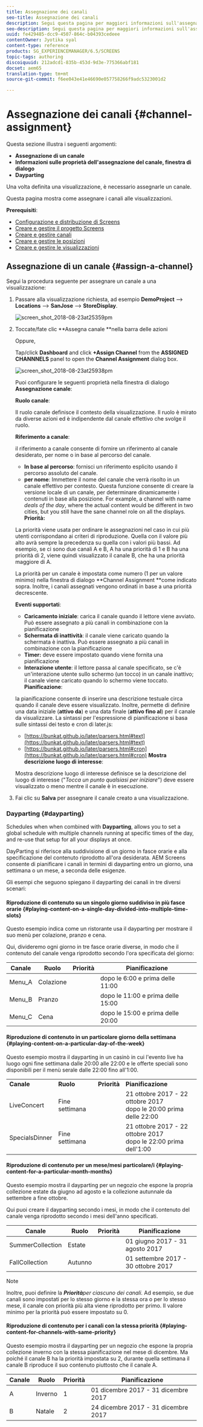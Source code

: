 ```yaml
---
title: Assegnazione dei canali
seo-title: Assegnazione dei canali
description: Segui questa pagina per maggiori informazioni sull'assegnazione dei canali e il dayparting.
seo-description: Segui questa pagina per maggiori informazioni sull'assegnazione dei canali e il dayparting.
uuid: fe429485-dcc9-4507-864c-b04393cedeee
contentOwner: Jyotika syal
content-type: reference
products: SG_EXPERIENCEMANAGER/6.5/SCREENS
topic-tags: authoring
discoiquuid: 212adcd1-835b-453d-9d3e-775366abf181
docset: aem65
translation-type: tm+mt
source-git-commit: f6ee043e41e46690e057758266f9adc5323001d2

---
```



# Assegnazione dei canali {#channel-assignment}

Questa sezione illustra i seguenti argomenti:

* **Assegnazione di un canale**
* **Informazioni sulle proprietà dell'assegnazione del canale, finestra di dialogo**
* **Dayparting**

Una volta definita una visualizzazione, è necessario assegnarle un canale.

Questa pagina mostra come assegnare i canali alle visualizzazioni.

**Prerequisiti**:

* [Configurazione e distribuzione di Screens](configuring-screens-introduction.md)
* [Creare e gestire il progetto Screens](creating-a-screens-project.md)
* [Creare e gestire canali](managing-channels.md)
* [Creare e gestire le posizioni](managing-locations.md)
* [Creare e gestire le visualizzazioni](managing-displays.md)

## Assegnazione di un canale {#assign-a-channel}

Segui la procedura seguente per assegnare un canale a una visualizzazione:

1. Passare alla visualizzazione richiesta, ad esempio **DemoProject** —&gt; **Locations** —&gt; **SanJose** —&gt; **StoreDisplay**.

   ![screen_shot_2018-08-23at25359pm](assets/screen_shot_2018-08-23at25359pm.png)

1. Toccate/fate clic **Assegna canale **nella barra delle azioni

   Oppure,

   Tap/click **Dashboard** and click **+Assign Channel** from the **ASSIGNED CHANNNELS** panel to open the **Channel Assignment** dialog box.

   ![screen_shot_2018-08-23at25938pm](assets/screen_shot_2018-08-23at25938pm.png)

   Puoi configurare le seguenti proprietà nella finestra di dialogo **Assegnazione canale**:

   **Ruolo canale**:

   Il ruolo canale definisce il contesto della visualizzazione. Il ruolo è mirato da diverse azioni ed è indipendente dal canale effettivo che svolge il ruolo.

   **Riferimento a canale**:

   il riferimento a canale consente di fornire un riferimento al canale desiderato, per nome o in base al percorso del canale.

   * **In base al percorso**: fornisci un riferimento esplicito usando il percorso assoluto del canale.
   * **per nome**: Immettere il nome del canale che verrà risolto in un canale effettivo per contesto. Questa funzione consente di creare la versione locale di un canale, per determinare dinamicamente i contenuti in base alla posizione. For example, a channel with name *deals of the day*, where the actual content would be different in two cities, but you still have the sane channel role on all the displays.
   **Priorità:**

   La priorità viene usata per ordinare le assegnazioni nel caso in cui più utenti corrispondano ai criteri di riproduzione. Quella con il valore più alto avrà sempre la precedenza su quella con i valori più bassi. Ad esempio, se ci sono due canali A e B, A ha una priorità di 1 e B ha una priorità di 2, viene quindi visualizzato il canale B, che ha una priorità maggiore di A.

   La priorità per un canale è impostata come numero (1 per un valore minimo) nella finestra di dialogo **Channel Assignment **come indicato sopra. Inoltre, i canali assegnati vengono ordinati in base a una priorità decrescente.

   **Eventi supportati**:

   * **Caricamento iniziale**: carica il canale quando il lettore viene avviato. Può essere assegnato a più canali in combinazione con la pianificazione
   * **Schermata di inattività**: il canale viene caricato quando la schermata è inattiva. Può essere assegnato a più canali in combinazione con la pianificazione
   * **Timer:** deve essere impostato quando viene fornita una pianificazione
   * **Interazione utente**: il lettore passa al canale specificato, se c'è un'interazione utente sullo schermo (un tocco) in un canale inattivo; il canale viene caricato quando lo schermo viene toccato.
   **Pianificazione**:

   la pianificazione consente di inserire una descrizione testuale circa quando il canale deve essere visualizzato. Inoltre, permette di definire una data iniziale (**attivo da**) e una data finale (**attivo fino al**) per il canale da visualizzare. La sintassi per l'espressione di pianificazione si basa sulle sintassi dei testo e cron di later.js:

   * [https://bunkat.github.io/later/parsers.html#text](https://bunkat.github.io/later/parsers.html#text) 
   * [https://bunkat.github.io/later/parsers.html#cron](https://bunkat.github.io/later/parsers.html#cron) 
   **Mostra descrizione luogo di interesse**:

   Mostra descrizione luogo di interesse definisce se la descrizione del luogo di interesse ("*Tocca un punto qualsiasi per iniziare*") deve essere visualizzato o meno mentre il canale è in esecuzione.

1. Fai clic su **Salva** per assegnare il canale creato a una visualizzazione.

### Dayparting {#dayparting}

Schedules when when combined with **Dayparting**, allows you to set a global schedule with multiple channels running at specific times of the day, and re-use that setup for all your displays at once.

DayParting si riferisce alla suddivisione di un giorno in fasce orarie e alla specificazione del contenuto riprodotto all'ora desiderata. AEM Screens consente di pianificare i canali in termini di dayparting entro un giorno, una settimana o un mese, a seconda delle esigenze.

Gli esempi che seguono spiegano il dayparting dei canali in tre diversi scenari:

#### Riproduzione di contenuto su un singolo giorno suddiviso in più fasce orarie {#playing-content-on-a-single-day-divided-into-multiple-time-slots}

Questo esempio indica come un ristorante usa il dayparting per mostrare il suo menù per colazione, pranzo e cena.

Qui, divideremo ogni giorno in tre fasce orarie diverse, in modo che il contenuto del canale venga riprodotto secondo l'ora specificata del giorno:

| **Canale** | **Ruolo** | **Priorità** | **Pianificazione** |
|---|---|---|---|
| Menu_A | Colazione |  | dopo le 6:00 e prima delle 11:00 |
| Menu_B | Pranzo |  | dopo le 11:00 e prima delle 15:00 |
| Menu_C | Cena |  | dopo le 15:00 e prima delle 20:00 |

#### Riproduzione di contenuto in un particolare giorno della settimana {#playing-content-on-a-particular-day-of-the-week}

Questo esempio mostra il dayparting in un casinò in cui l'evento live ha luogo ogni fine settimana dalle 20:00 alle 22:00 e le offerte speciali sono disponibili per il menù serale dalle 22:00 fino all'1:00.

<table>
 <tbody>
  <tr>
   <td><strong>Canale</strong></td>
   <td><strong>Ruolo</strong></td>
   <td><strong>Priorità</strong></td>
   <td><strong>Pianificazione</strong></td>
  </tr>
  <tr>
   <td>LiveConcert</td>
   <td>Fine settimana</td>
   <td> </td>
   <td>21 ottobre 2017 - 22 ottobre 2017 <br /> dopo le 20:00 prima delle 22:00</td>
  </tr>
  <tr>
   <td>SpecialsDinner</td>
   <td>Fine settimana</td>
   <td> </td>
   <td>21 ottobre 2017 - 22 ottobre 2017 <br /> dopo le 22:00 prima dell'1:00</td>
  </tr>
 </tbody>
</table>

#### Riproduzione di contenuto per un mese/mesi particolare/i {#playing-content-for-a-particular-month-months}

Questo esempio mostra il dayparting per un negozio che espone la propria collezione estate da giugno ad agosto e la collezione autunnale da settembre a fine ottobre.

Qui puoi creare il dayparting secondo i mesi, in modo che il contenuto del canale venga riprodotto secondo i mesi dell'anno specificati.

| **Canale** | **Ruolo** | **Priorità** | **Pianificazione** |
|---|---|---|---|
| SummerCollection | Estate |  | 01 giugno 2017 - 31 agosto 2017 |
| FallCollection | Autunno |  | 01 settembre 2017 - 30 ottobre 2017 |

>[!NOTE]
>
>Inoltre, puoi definire la ***Priorità**per ciascuno dei canali.* Ad esempio, se due canali sono impostati per lo stesso giorno e la stessa ora o per lo stesso mese, il canale con priorità più alta viene riprodotto per primo. Il valore minimo per la priorità può essere impostato su 0.

#### Riproduzione di contenuto per i canali con la stessa priorità {#playing-content-for-channels-with-same-priority}

Questo esempio mostra il dayparting per un negozio che espone la propria collezione inverno con la stessa pianificazione nel mese di dicembre. Ma poiché il canale B ha la priorità impostata su 2, durante quella settimana il canale B riproduce il suo contenuto piuttosto che il canale A.

| **Canale** | **Ruolo** | **Priorità** | **Pianificazione** |
|---|---|---|---|
| A | Inverno | 1 | 01 dicembre 2017 - 31 dicembre 2017 |
| B | Natale | 2 | 24 dicembre 2017 - 31 dicembre 2017 |

